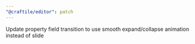 ```yaml
---
"@craftile/editor": patch
---
```


Update property field transition to use smooth expand/collapse animation instead of slide

